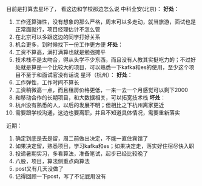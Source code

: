 目前是打算去星环了，
看这边和学校那边怎么说
中科全安(北京)：
**好处**：
1. 工作还算弹性，没有想象的那么严格，周末可以多走动，就当旅游，面试也是正常面就行，项目经理估计不怎么管
2. 在北京可以多跟这边的同学打好关系
3. 机会更多，到时候找下一份工作更方便
**坏处**：
1. 工资不算高，满打满算也就是勉强摊平
2. 技术栈不是太吻合，得从头学不少东西，而且没有人教其实挺吃力的；不过好处就是算是一个比较大的项目，可以熟悉一下kafka和es的使用，至少这个项目不至于和面试官没有话说
星环（杭州）：
**好处**：
1. 工作弹性，工作时间不算长
2. 工资稍微高一点，而且租房价格更低，一来一去一个月感觉可以剩下2000
3. 和移动合作的长期项目，和大数据相关，可以拓宽技术栈
**坏处**：
1. 杭州没有熟悉的人，以后的发展不明；但相比之下杭州离家更近
2. 需要跟学校沟通，这边也要离职，并且不知道具体情况，需要重新落实

近期：
1. 确定到底是去是留，周二前做出决定，不能一直住宾馆了
2. 如果决定留，熟悉项目，学习kafka和es；如果决定走，落实好住宿尽快入职
3. 投递暑期实习，多看算法，准备笔试，起步已经比较晚了
4. 八股，项目，算法侧重点向算法
5. post又有几天没做了
6. 记得回顾一下post，写了不记屁用没有